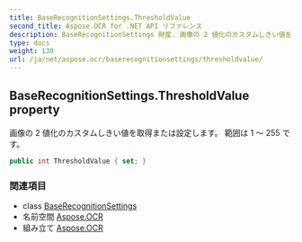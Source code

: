 ```yaml
---
title: BaseRecognitionSettings.ThresholdValue
second_title: Aspose.OCR for .NET API リファレンス
description: BaseRecognitionSettings 財産. 画像の 2 値化のカスタムしきい値を取得または設定します 範囲は 1  255 です
type: docs
weight: 130
url: /ja/net/aspose.ocr/baserecognitionsettings/thresholdvalue/
---
```

## BaseRecognitionSettings.ThresholdValue property

画像の 2 値化のカスタムしきい値を取得または設定します。 範囲は 1 ～ 255 です。

```csharp
public int ThresholdValue { set; }
```

### 関連項目

* class [BaseRecognitionSettings](../)
* 名前空間 [Aspose.OCR](../../baserecognitionsettings/)
* 組み立て [Aspose.OCR](../../../)


